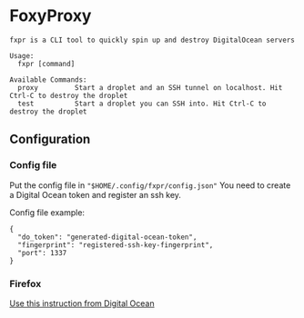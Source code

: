# FoxyProxy

```
fxpr is a CLI tool to quickly spin up and destroy DigitalOcean servers

Usage:
  fxpr [command]

Available Commands:
  proxy         Start a droplet and an SSH tunnel on localhost. Hit Ctrl-C to destroy the droplet
  test          Start a droplet you can SSH into. Hit Ctrl-C to destroy the droplet
```


## Configuration

### Config file
Put the config file in `"$HOME/.config/fxpr/config.json"`
You need to create a Digital Ocean token and register an ssh key.

Config file example:
```
{
  "do_token": "generated-digital-ocean-token",
  "fingerprint": "registered-ssh-key-fingerprint",
  "port": 1337
}
```

### Firefox

[Use this instruction from Digital Ocean](https://www.digitalocean.com/community/tutorials/how-to-route-web-traffic-securely-without-a-vpn-using-a-socks-tunnel#step-2-mdash-configuring-firefox-to-use-the-tunnel)